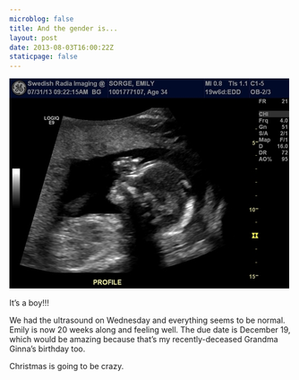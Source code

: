 ```yaml
---
microblog: false
title: And the gender is...
layout: post
date: 2013-08-03T16:00:22Z
staticpage: false
---
```


![Profile of Baby Sorge](assets/tumblr_inline_mqyxiz1ubN1qz4rgp.jpg)

It’s a boy!!!

We had the ultrasound on Wednesday and everything seems to be normal.
Emily is now 20 weeks along and feeling well. The due date is December
19, which would be amazing because that’s my recently-deceased Grandma
Ginna’s birthday too.

Christmas is going to be crazy.
